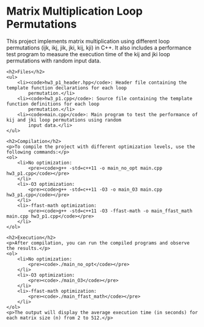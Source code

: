 <!DOCTYPE html>
<html lang="en">

<head>
    <meta charset="UTF-8">
    <meta http-equiv="X-UA-Compatible" content="IE=edge">
    <meta name="viewport" content="width=device-width, initial-scale=1.0">
    <title>Matrix Multiplication Loop Permutations</title>
</head>

<body>
    <h1>Matrix Multiplication Loop Permutations</h1>
    <p>This project implements matrix multiplication using different loop permutations (ijk, ikj, jik, jki, kij, kji) in
        C++. It also includes a performance test program to measure the execution time of the kij and jki loop
        permutations with random input data.</p>

    <h2>Files</h2>
    <ul>
        <li><code>hw3_p1_header.hpp</code>: Header file containing the template function declarations for each loop
            permutation.</li>
        <li><code>hw3_p1.cpp</code>: Source file containing the template function definitions for each loop
            permutation.</li>
        <li><code>main.cpp</code>: Main program to test the performance of kij and jki loop permutations using random
            input data.</li>
    </ul>

    <h2>Compilation</h2>
    <p>To compile the project with different optimization levels, use the following commands:</p>
    <ol>
        <li>No optimization:
            <pre><code>g++ -std=c++11 -o main_no_opt main.cpp hw3_p1.cpp</code></pre>
        </li>
        <li>-O3 optimization:
            <pre><code>g++ -std=c++11 -O3 -o main_O3 main.cpp hw3_p1.cpp</code></pre>
        </li>
        <li>-ffast-math optimization:
            <pre><code>g++ -std=c++11 -O3 -ffast-math -o main_ffast_math main.cpp hw3_p1.cpp</code></pre>
        </li>
    </ol>

    <h2>Execution</h2>
    <p>After compilation, you can run the compiled programs and observe the results.</p>
    <ol>
        <li>No optimization:
            <pre><code>./main_no_opt</code></pre>
        </li>
        <li>-O3 optimization:
            <pre><code>./main_O3</code></pre>
        </li>
        <li>-ffast-math optimization:
            <pre><code>./main_ffast_math</code></pre>
        </li>
    </ol>
    <p>The output will display the average execution time (in seconds) for each matrix size (n) from 2 to 512.</p>
</body>

</html>
